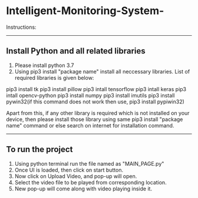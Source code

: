 # Intelligent-Monitoring-System-
Instructions:
***************************************************
## Install Python and all related libraries ##
1. Please install python 3.7
2. Using pip3 install "package name" install all neccessary libraries.
List of required libraries is given below:

pip3 install tk
pip3 install pillow
pip3 intall tensorflow
pip3 intall keras
pip3 intall opencv-python
pip3 install numpy
pip3 install imutils
pip3 install pywin32(if this command does not work then use, pip3 install pypiwin32)

Apart from this, if any other library is required which is not installed on your device, then please install 
those library using same pip3 install "package name" command or else search on internet for installation command.

***************************************************
## To run the project ##
1. Using python terminal run the file named as "MAIN_PAGE.py"
2. Once UI is loaded, then click on start button.
3. Now click on Upload Video, and pop-up will open.
4. Select the video file to be played from corresponding location.
5. New pop-up will come along with video playing inside it.




 
